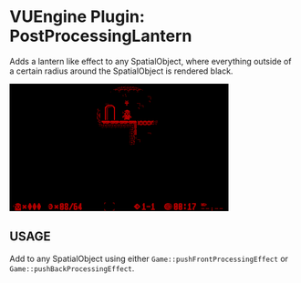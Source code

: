 VUEngine Plugin: PostProcessingLantern
======================================

Adds a lantern like effect to any SpatialObject, where everything outside of a certain radius around the SpatialObject is rendered black. 

![Preview Image](preview.png)


USAGE
-----

Add to any SpatialObject using either `Game::pushFrontProcessingEffect` or `Game::pushBackProcessingEffect`. 
